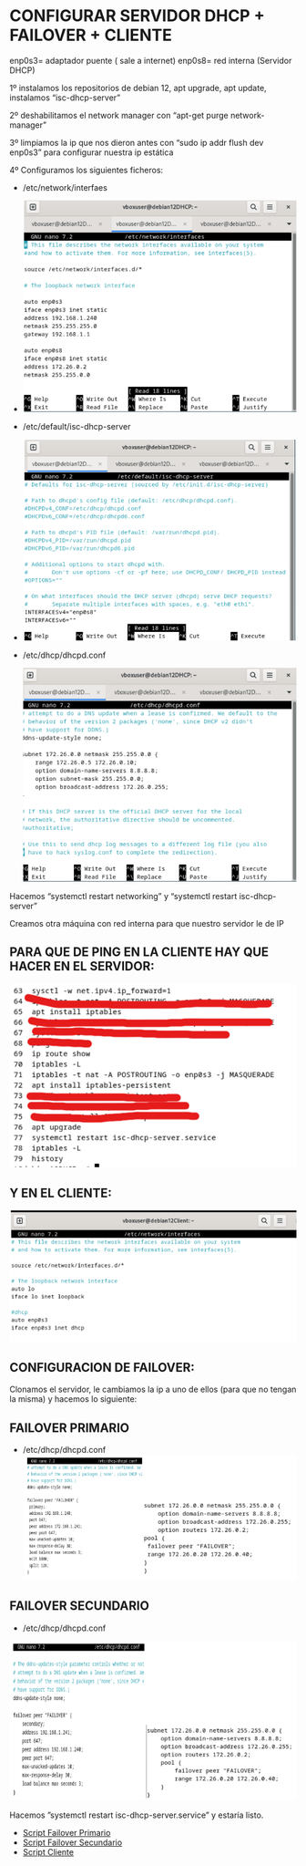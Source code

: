 # CONFIGURAR SERVIDOR DHCP + FAILOVER + CLIENTE

enp0s3= adaptador puente ( sale a internet)
enp0s8= red interna (Servidor DHCP)

1º instalamos los repositorios de debian 12, apt upgrade, apt update, instalamos “isc-dhcp-server”

2º deshabilitamos el network manager con “apt-get purge network-manager”

3º limpiamos la ip que nos dieron antes con “sudo ip addr flush dev enp0s3” para configurar nuestra ip estática

4º Configuramos los siguientes ficheros:

- /etc/network/interfaes
- 
  ![image](/contenidos/1.png)


- /etc/default/isc-dhcp-server
- 
  ![image](/contenidos/2.png)


- /etc/dhcp/dhcpd.conf

  
  ![image](/contenidos/3.png)



Hacemos “systemctl restart networking” y “systemctl restart isc-dhcp-server”

Creamos otra máquina con red interna para que nuestro servidor le de IP

## PARA QUE DE PING EN LA CLIENTE HAY QUE HACER EN EL SERVIDOR:

![image](/contenidos/4.png)

## Y EN EL CLIENTE:

![image](/contenidos/5.png)

## CONFIGURACION DE FAILOVER:
Clonamos el servidor, le cambiamos la ip a uno de ellos (para que no tengan la misma) y
hacemos lo siguiente:

## FAILOVER PRIMARIO
- /etc/dhcp/dhcpd.conf
![image](/contenidos/6.png)

## FAILOVER SECUNDARIO
- /etc/dhcp/dhcpd.conf

  
![image](/contenidos/7.png)


Hacemos ”systemctl restart isc-dhcp-server.service” y estaría listo.

- [Script Failover Primario](/contenidos/failover1.sh)
- [Script Failover Secundario](/contenidos/failover2.sh)
- [Script Cliente](/contenidos/clientefailover.sh)
  
